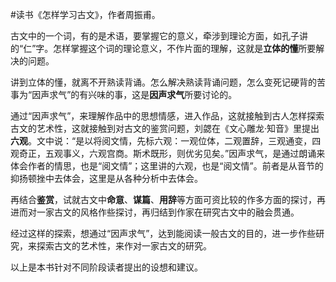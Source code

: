 \#读书《怎样学习古文》，作者周振甫。

古文中的一个词，有的是术语，要掌握它的意义，牵涉到理论方面，如孔子讲的“仁”字。怎样掌握这个词的理论意义，不作片面的理解，这就是**立体的懂**所要解决的问题。

讲到立体的懂，就离不开熟读背诵。怎么解决熟读背诵问题，怎么变死记硬背的苦事为“因声求气”的有兴味的事，这是**因声求气**所要讨论的。

通过“因声求气”，来理解作品中的思想情感，进入作品，这就接触到古人怎样探索古文的艺术性，这就接触到对古文的鉴赏问题，刘勰在《文心雕龙·知音》里提出**六观**。文中说：“是以将阅文情，先标六观：一观位体，二观置辞，三观通变，四观奇正，五观事义，六观宫商。斯术既形，则优劣见矣。”因声求气，是通过朗诵来体会作者的情思，也是“阅文情”；这里讲的六观，也是“阅文情”。前者是从音节的抑扬顿挫中去体会，这里是从各种分析中去体会。

再结合**鉴赏**，试就古文中**命意**、**谋篇**、**用辞**等方面可资比较的作多方面的探讨，再进而对一家古文的风格作些探讨，再归结到作家在研究古文中的融会贯通。

经过这样的探索，想通过“因声求气”，达到能阅读一般古文的目的，进一步作些研究，来探索古文的艺术性，来作对一家古文的研究。

以上是本书针对不同阶段读者提出的设想和建议。